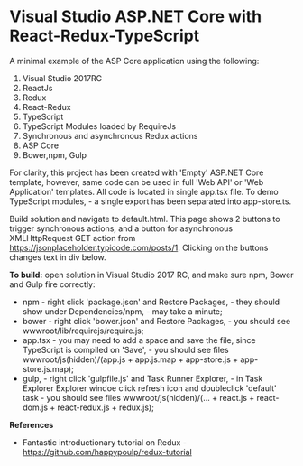 # Visual Studio ASP.NET Core with React-Redux-TypeScript

A minimal example of the ASP Core application using the following:

1. Visual Studio 2017RC
2. ReactJs
3. Redux
4. React-Redux
5. TypeScript
6. TypeScript Modules loaded by RequireJs
7. Synchronous and asynchronous Redux actions 
8. ASP Core
9. Bower,npm, Gulp

For clarity, this project has been created with 'Empty' ASP.NET Core template, however, same code can be used in full 'Web API' or 'Web Application' templates. All code is located in single app.tsx file. To demo TypeScript modules, - a single export has been separated into app-store.ts.

Build solution and navigate to default.html. This page shows 2 buttons to trigger synchronous actions, and a button for asynchronous XMLHttpRequest GET action from https://jsonplaceholder.typicode.com/posts/1. Clicking on the buttons changes text in div below.
 

**To build:** open solution in Visual Studio 2017 RC, and make sure npm, Bower and Gulp fire correctly:
  - npm - right click 'package.json' and Restore Packages, - they should show under Dependencies/npm, - may take a minute;
  - bower - right click 'bower.json' and Restore Packages, - you should see wwwroot/lib/requirejs/require.js;
  - app.tsx - you may need to add a space and save the file, since TypeScript is compiled on 'Save', - you should see files wwwroot/js(hidden)/(app.js + app.js.map + app-store.js + app-store.js.map);
  - gulp, - right click 'gulpfile.js' and Task Runner Explorer, - in Task Explorer Explorer windoe click refresh icon and doubleclick 'default' task - you should see files wwwroot/js(hidden)/(... + react.js + react-dom.js + react-redux.js + redux.js);


**References**
 - Fantastic introductionary tutorial on Redux - https://github.com/happypoulp/redux-tutorial
